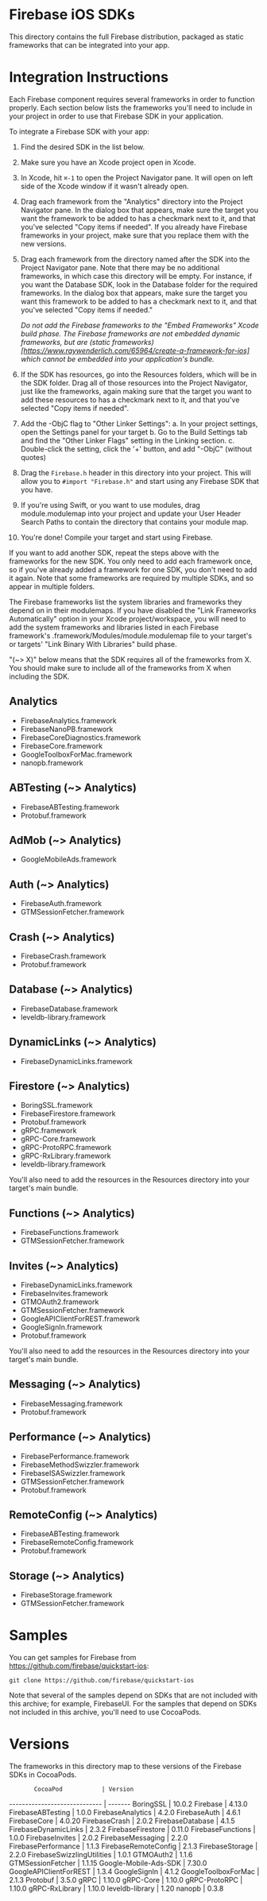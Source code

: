 # Firebase iOS SDKs

This directory contains the full Firebase distribution, packaged as static
frameworks that can be integrated into your app.

# Integration Instructions

Each Firebase component requires several frameworks in order to function
properly. Each section below lists the frameworks you'll need to include
in your project in order to use that Firebase SDK in your application.

To integrate a Firebase SDK with your app:

1. Find the desired SDK in the list below.
2. Make sure you have an Xcode project open in Xcode.
3. In Xcode, hit `⌘-1` to open the Project Navigator pane. It will open on
   left side of the Xcode window if it wasn't already open.
4. Drag each framework from the "Analytics" directory into the Project
   Navigator pane. In the dialog box that appears, make sure the target you
   want the framework to be added to has a checkmark next to it, and that
   you've selected "Copy items if needed". If you already have Firebase
   frameworks in your project, make sure that you replace them with the new
   versions.
5. Drag each framework from the directory named after the SDK into the Project
   Navigator pane. Note that there may be no additional frameworks, in which
   case this directory will be empty. For instance, if you want the Database
   SDK, look in the Database folder for the required frameworks. In the dialog
   box that appears, make sure the target you want this framework to be added to
   has a checkmark next to it, and that you've selected "Copy items if needed."

   *Do not add the Firebase frameworks to the "Embed Frameworks" Xcode build
   phase. The Firebase frameworks are not embedded dynamic frameworks, but are
   (static frameworks)[https://www.raywenderlich.com/65964/create-a-framework-for-ios]
   which cannot be embedded into your application's bundle.*

6. If the SDK has resources, go into the Resources folders, which will be in
   the SDK folder. Drag all of those resources into the Project Navigator, just
   like the frameworks, again making sure that the target you want to add these
   resources to has a checkmark next to it, and that you've selected "Copy items
   if needed".
7. Add the -ObjC flag to "Other Linker Settings":
  a. In your project settings, open the Settings panel for your target
  b. Go to the Build Settings tab and find the "Other Linker Flags" setting
     in the Linking section.
  c. Double-click the setting, click the '+' button, and add "-ObjC" (without
     quotes)
8. Drag the `Firebase.h` header in this directory into your project. This will
   allow you to `#import "Firebase.h"` and start using any Firebase SDK that you
   have.
9. If you're using Swift, or you want to use modules, drag module.modulemap into
   your project and update your User Header Search Paths to contain the
   directory that contains your module map.
10. You're done! Compile your target and start using Firebase.

If you want to add another SDK, repeat the steps above with the frameworks for
the new SDK. You only need to add each framework once, so if you've already
added a framework for one SDK, you don't need to add it again. Note that some
frameworks are required by multiple SDKs, and so appear in multiple folders.

The Firebase frameworks list the system libraries and frameworks they depend on
in their modulemaps. If you have disabled the "Link Frameworks Automatically"
option in your Xcode project/workspace, you will need to add the system
frameworks and libraries listed in each Firebase framework's
<Name>.framework/Modules/module.modulemap file to your target's or targets'
"Link Binary With Libraries" build phase.

"(~> X)" below means that the SDK requires all of the frameworks from X. You
should make sure to include all of the frameworks from X when including the SDK.

## Analytics
  - FirebaseAnalytics.framework
  - FirebaseNanoPB.framework
  - FirebaseCoreDiagnostics.framework
  - FirebaseCore.framework
  - GoogleToolboxForMac.framework
  - nanopb.framework
## ABTesting (~> Analytics)
  - FirebaseABTesting.framework
  - Protobuf.framework
## AdMob (~> Analytics)
  - GoogleMobileAds.framework
## Auth (~> Analytics)
  - FirebaseAuth.framework
  - GTMSessionFetcher.framework
## Crash (~> Analytics)
  - FirebaseCrash.framework
  - Protobuf.framework
## Database (~> Analytics)
  - FirebaseDatabase.framework
  - leveldb-library.framework
## DynamicLinks (~> Analytics)
  - FirebaseDynamicLinks.framework
## Firestore (~> Analytics)
  - BoringSSL.framework
  - FirebaseFirestore.framework
  - Protobuf.framework
  - gRPC.framework
  - gRPC-Core.framework
  - gRPC-ProtoRPC.framework
  - gRPC-RxLibrary.framework
  - leveldb-library.framework

  You'll also need to add the resources in the
  Resources directory into your target's main
  bundle.
## Functions (~> Analytics)
  - FirebaseFunctions.framework
  - GTMSessionFetcher.framework
## Invites (~> Analytics)
  - FirebaseDynamicLinks.framework
  - FirebaseInvites.framework
  - GTMOAuth2.framework
  - GTMSessionFetcher.framework
  - GoogleAPIClientForREST.framework
  - GoogleSignIn.framework
  - Protobuf.framework

  You'll also need to add the resources in the
  Resources directory into your target's main
  bundle.
## Messaging (~> Analytics)
  - FirebaseMessaging.framework
  - Protobuf.framework
## Performance (~> Analytics)
  - FirebasePerformance.framework
  - FirebaseMethodSwizzler.framework
  - FirebaseISASwizzler.framework
  - GTMSessionFetcher.framework
  - Protobuf.framework
## RemoteConfig (~> Analytics)
  - FirebaseABTesting.framework
  - FirebaseRemoteConfig.framework
  - Protobuf.framework
## Storage (~> Analytics)
  - FirebaseStorage.framework
  - GTMSessionFetcher.framework

# Samples

You can get samples for Firebase from https://github.com/firebase/quickstart-ios:

    git clone https://github.com/firebase/quickstart-ios

Note that several of the samples depend on SDKs that are not included with
this archive; for example, FirebaseUI. For the samples that depend on SDKs not
included in this archive, you'll need to use CocoaPods.

# Versions

The frameworks in this directory map to these versions of the Firebase SDKs in
CocoaPods.

           CocoaPod           | Version
----------------------------- | -------
BoringSSL                     | 10.0.2
Firebase                      | 4.13.0
FirebaseABTesting             | 1.0.0
FirebaseAnalytics             | 4.2.0
FirebaseAuth                  | 4.6.1
FirebaseCore                  | 4.0.20
FirebaseCrash                 | 2.0.2
FirebaseDatabase              | 4.1.5
FirebaseDynamicLinks          | 2.3.2
FirebaseFirestore             | 0.11.0
FirebaseFunctions             | 1.0.0
FirebaseInvites               | 2.0.2
FirebaseMessaging             | 2.2.0
FirebasePerformance           | 1.1.3
FirebaseRemoteConfig          | 2.1.3
FirebaseStorage               | 2.2.0
FirebaseSwizzlingUtilities    | 1.0.1
GTMOAuth2                     | 1.1.6
GTMSessionFetcher             | 1.1.15
Google-Mobile-Ads-SDK         | 7.30.0
GoogleAPIClientForREST        | 1.3.4
GoogleSignIn                  | 4.1.2
GoogleToolboxForMac           | 2.1.3
Protobuf                      | 3.5.0
gRPC                          | 1.10.0
gRPC-Core                     | 1.10.0
gRPC-ProtoRPC                 | 1.10.0
gRPC-RxLibrary                | 1.10.0
leveldb-library               | 1.20
nanopb                        | 0.3.8

